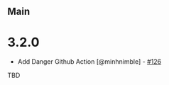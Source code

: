 ## Main

# 3.2.0

- Add Danger Github Action [@minhnimble] - [#126](https://github.com/nimblehq/android-templates/pull/126)

TBD
